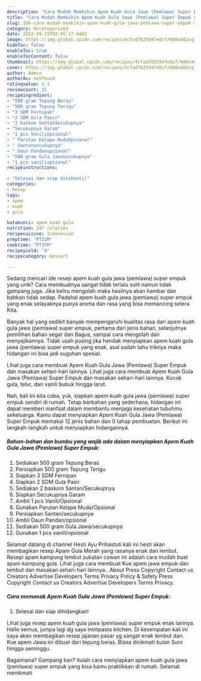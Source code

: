 ```yaml
---
description: "Cara Mudah Membikin Apem Kuah Gula Jawa (Pemlawa) Super Empuk yang Mantap"
title: "Cara Mudah Membikin Apem Kuah Gula Jawa (Pemlawa) Super Empuk yang Mantap"
slug: 186-cara-mudah-membikin-apem-kuah-gula-jawa-pemlawa-super-empuk-yang-mantap
category: Uncategorized
date: 2022-09-15T02:45:17.048Z
image: https://img-global.cpcdn.com/recipes/4cfad762594fe8cf/680x482cq70/apem-kuah-gula-jawa-pemlawa-super-empuk-foto-resep-utama.jpg
hideToc: false
enableToc: true
enableTocContent: false
thumbnail: https://img-global.cpcdn.com/recipes/4cfad762594fe8cf/680x482cq70/apem-kuah-gula-jawa-pemlawa-super-empuk-foto-resep-utama.jpg
cover: https://img-global.cpcdn.com/recipes/4cfad762594fe8cf/680x482cq70/apem-kuah-gula-jawa-pemlawa-super-empuk-foto-resep-utama.jpg
author: Admin
authorAv: notfound
ratingvalue: 3.1
reviewcount: 15
recipeingredient:
- "500 gram Tepung Beras"
- "500 gram Tepung Terigu"
- "3 SDM Fernipan"
- "2 SDM Gula Pasir"
- "2 baskom SantanSecukupnya"
- "Secukupnya Garam"
- "1 pcs VaniliOpsional"
- " Parutan Kelapa MudaOpsional"
- " Santansecukupnya"
- " Daun Pandanopsional"
- "500 gram Gula Jawasecukupnya"
- "1 pcs vaniliopsional"
recipeinstructions:

- "Selesai dan siap dinikmati!"
categories:
- Resep
tags:
- apem
- kuah
- gula

katakunci: apem kuah gula 
nutrition: 247 calories
recipecuisine: Indonesian
preptime: "PT21M"
cooktime: "PT37M"
recipeyield: "4"
recipecategory: Dessert

---
```





Sedang mencari ide resep apem kuah gula jawa (pemlawa) super empuk yang unik? Cara membuatnya sangat tidak terlalu sulit namun tidak gampang juga. Jika keliru mengolah maka hasilnya akan hambar dan bahkan tidak sedap. Padahal apem kuah gula jawa (pemlawa) super empuk yang enak selayaknya punya aroma dan rasa yang bisa memancing selera Kita.





Banyak hal yang sedikit banyak mempengaruhi kualitas rasa dari apem kuah gula jawa (pemlawa) super empuk, pertama dari jenis bahan, selanjutnya pemilihan bahan segar dan Bagus, sampai cara mengolah dan menyajikannya. Tidak usah pusing jika hendak menyiapkan apem kuah gula jawa (pemlawa) super empuk yang enak,      asal sudah tahu triknya maka hidangan ini bisa jadi suguhan spesial.














Lihat juga cara membuat Apem Kuah Gula Jawa (Pemlawa) Super Empuk dan masakan sehari-hari lainnya. Lihat juga cara membuat Apem Kuah Gula Jawa (Pemlawa) Super Empuk dan masakan sehari-hari lainnya. Kocok gula, telur, dan vanili bubuk hingga larut.






Nah, kali ini kita coba, yuk, siapkan apem kuah gula jawa (pemlawa) super empuk sendiri di rumah. Tetap berbahan yang sederhana, hidangan ini dapat memberi manfaat dalam membantu menjaga kesehatan tubuhmu sekeluarga. Kamu dapat menyiapkan Apem Kuah Gula Jawa (Pemlawa) Super Empuk memakai 12 jenis bahan dan 0 tahap pembuatan. Berikut ini langkah-langkah untuk menyiapkan hidangannya.

<!--inarticleads1-->

##### Bahan-bahan dan bumbu yang wajib ada dalam menyiapkan Apem Kuah Gula Jawa (Pemlawa) Super Empuk:

1. Sediakan 500 gram Tepung Beras
1. Persiapkan 500 gram Tepung Terigu
1. Siapkan 3 SDM Fernipan
1. Siapkan 2 SDM Gula Pasir
1. Sediakan 2 baskom Santan/Secukupnya
1. Siapkan Secukupnya Garam
1. Ambil 1 pcs Vanili/Opsional
1. Gunakan  Parutan Kelapa Muda/Opsional
1. Persiapkan  Santan/secukupnya
1. Ambil  Daun Pandan/opsional
1. Sediakan 500 gram Gula Jawa/secukupnya
1. Gunakan 1 pcs vanili/opsional


Selamat datang di channel Hesti Ayu Prihastuti kali ini hesti akan membagikan resep Apam Gula Merah yang rasanya enak dan lembut. Resepi apam kampung lembut sukatan cawan ini adalah cara mudah buat apam kampung gula. Lihat juga cara membuat Kue apem jawa empuk dan lembut dan masakan sehari-hari lainnya.. About Press Copyright Contact us Creators Advertise Developers Terms Privacy Policy &amp; Safety Press Copyright Contact us Creators Advertise Developers Terms Privacy. 

<!--inarticleads2-->

##### Cara memasak Apem Kuah Gula Jawa (Pemlawa) Super Empuk:


1. Selesai dan siap dihidangkan!

Lihat juga resep apem kuah gula jawa (pemlawa) super empuk enak lainnya. Hallo semua, jumpa lagi dg saya mintpasta kitchen. Di kesempatan kali ini saya akan membagikan resep jajanan pasar yg sangat enak lembut dan. Kue apem Jawa ini dibuat dari tepung beras. Biasa dinikmati bulan Suro hingga seminggu. 

Bagaimana? Gampang kan? Itulah cara menyiapkan apem kuah gula jawa (pemlawa) super empuk yang bisa kamu praktikkan di rumah. Selamat menikmati
